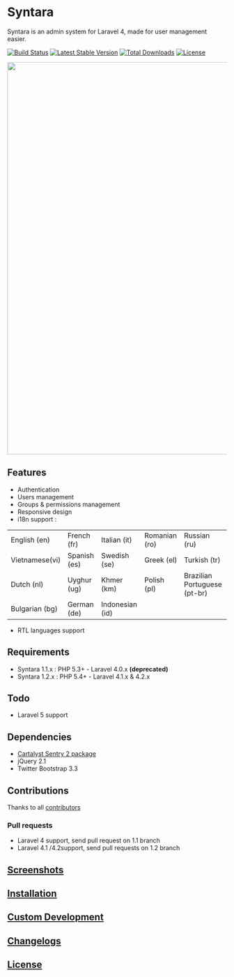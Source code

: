 # Syntara

Syntara is an admin system for Laravel 4, made for user management easier.


[![Build Status](https://travis-ci.org/MrJuliuss/syntara.png?branch=master)](https://travis-ci.org/MrJuliuss/syntara)
[![Latest Stable Version](https://poser.pugx.org/mrjuliuss/syntara/v/stable.png)](https://packagist.org/packages/mrjuliuss/syntara)
[![Total Downloads](https://poser.pugx.org/mrjuliuss/syntara/downloads.png)](https://packagist.org/packages/mrjuliuss/syntara)
[![License](https://poser.pugx.org/mrjuliuss/syntara/license.png)](https://packagist.org/packages/mrjuliuss/syntara)

<img src="https://raw.github.com/MrJuliuss/syntara/master/screenshots/user_list.png" width="900" />

## Features

* Authentication
* Users management
* Groups & permissions management
* Responsive design
* i18n support :

<table>
    <tr>
        <td>English (en)</td>
        <td>French (fr)</td>
        <td>Italian (it)</td>
        <td>Romanian (ro)</td>
        <td>Russian (ru)</td>
    </tr>
    <tr>
        <td>Vietnamese(vi)</td>
        <td>Spanish (es)</td>
        <td>Swedish (se)</td>
        <td>Greek (el)</td>
        <td>Turkish (tr)</td>
    </tr>
    <tr>
        <td>Dutch (nl)</td>
        <td>Uyghur (ug)</td>
        <td>Khmer (km) </td>
        <td>Polish (pl)</td>
        <td>Brazilian Portuguese (pt-br)</td>
    </tr>
    <tr>
        <td>Bulgarian (bg)</td>
        <td>German (de)</td>
        <td>Indonesian (id)</td>
        <td></td>
        <td></td>
    </tr>
</table>

* RTL languages support

## Requirements

* Syntara 1.1.x : PHP 5.3+ - Laravel 4.0.x **(deprecated)**
* Syntara 1.2.x : PHP 5.4+ - Laravel 4.1.x & 4.2.x

## Todo

* Laravel 5 support

## Dependencies

* [Cartalyst Sentry 2 package](https://github.com/cartalyst/sentry)
* jQuery 2.1
* Twitter Bootstrap 3.3

## Contributions

Thanks to all [contributors](https://github.com/MrJuliuss/syntara/graphs/contributors)

### Pull requests

* Laravel 4 support, send pull request on 1.1 branch
* Laravel 4.1 /4.2support, send pull requests on 1.2 branch

## <a href="http://mrjuliuss.github.io/syntara/docs/screenshots.html" target="_blank">Screenshots</a>

## <a href="http://mrjuliuss.github.io/syntara/docs/installation.html" target="_blank">Installation</a>

## <a href="http://mrjuliuss.github.io/syntara/docs/custom.html" target="_blank">Custom Development</a>

## <a href="http://mrjuliuss.github.io/syntara/docs/changelogs.html" target="_blank">Changelogs</a>

## <a href="http://mrjuliuss.github.io/syntara/docs/license.html" target="_blank">License</a>
